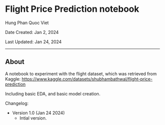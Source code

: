 # Flight Price Prediction notebook

Hung Phan Quoc Viet

Date Created: Jan 2, 2024

Last Updated: Jan 24, 2024

-------------------------------------------------------------------

## About

A notebook to experiment with the flight dataset, which was retrieved from Kaggle: https://www.kaggle.com/datasets/shubhambathwal/flight-price-prediction

Including basic EDA, and basic model creation.

Changelog:
- Version 1.0 (Jan 24 2024)
  - Intial version.
